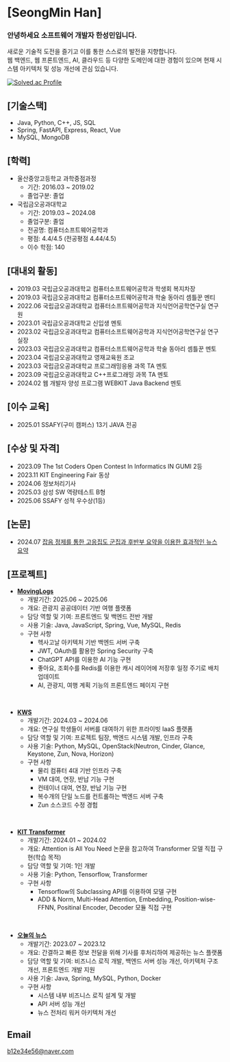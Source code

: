 # [SeongMin Han]
### 안녕하세요 소프트웨어 개발자 한성민입니다.
새로운 기술적 도전을 즐기고 이를 통한 스스로의 발전을 지향합니다. <br> 웹 백엔드, 웹 프론트엔드, AI, 클라우드 등 다양한 도메인에 대한 경험이 있으며 현재 시스템 아키텍처 및 성능 개선에 관심 있습니다.

[![Solved.ac Profile](http://mazassumnida.wtf/api/v2/generate_badge?boj=b12e34e56)](https://solved.ac/b12e34e56/)

## [기술스택]
- Java, Python, C++, JS, SQL
- Spring, FastAPI, Express, React, Vue
- MySQL, MongoDB

## [학력]
- 울산중앙고등학교 과학중점과정
  - 기간: 2016.03 ~ 2019.02
  - 졸업구분: 졸업
- 국립금오공과대학교
  - 기간: 2019.03 ~ 2024.08
  - 졸업구분: 졸업
  - 전공명: 컴퓨터소프트웨어공학과
  - 평점: 4.4/4.5 (전공평점 4.44/4.5)
  - 이수 학점: 140

## [대내외 활동]
- 2019.03 국립금오공과대학교 컴퓨터소프트웨어공학과 학생회 복지차장
- 2019.03 국립금오공과대학교 컴퓨터소프트웨어공학과 학술 동아리 셈틀꾼 멘티
- 2022.06 국립금오공과대학교 컴퓨터소프트웨어공학과 지식언어공학연구실 연구원
- 2023.01 국립금오공과대학교 신입생 멘토
- 2023.02 국립금오공과대학교 컴퓨터소프트웨어공학과 지식언어공학연구실 연구실장
- 2023.03 국립금오공과대학교 컴퓨터소프트웨어공학과 학술 동아리 셈틀꾼 멘토
- 2023.04 국립금오공과대학교 영재교육원 조교
- 2023.03 국립금오공과대학교 프로그래밍응용 과목 TA 멘토
- 2023.09 국립금오공과대학교 C++프로그래밍 과목 TA 멘토
- 2024.02 웹 개발자 양성 프로그램 WEBKIT Java Backend 멘토

## [이수 교육]
- 2025.01 SSAFY(구미 캠퍼스) 13기 JAVA 전공

## [수상 및 자격]
- 2023.09 The 1st Coders Open Contest In Informatics IN GUMI 2등
- 2023.11 KIT Engineering Fair 동상
- 2024.06 정보처리기사
- 2025.03 삼성 SW 역량테스트 B형
- 2025.06 SSAFY 성적 우수상(1등)

## [논문]
- 2024.07 [잡음 정제를 통한 고응집도 군집과 후반부 요약을 이용한 효과적인 뉴스 요약](https://www.kci.go.kr/kciportal/ci/sereArticleSearch/ciSereArtiView.kci?sereArticleSearchBean.artiId=ART003109973)

## [프로젝트]
- **[MovingLogs](https://github.com/winteeeee/MovingLogs)**
  - 개발기간: 2025.06 ~ 2025.06
  - 개요: 관광지 공공데이터 기반 여행 플랫폼
  - 담당 역할 및 기여: 프론트엔드 및 백엔드 전반 개발
  - 사용 기술: Java, JavaScript, Spring, Vue, MySQL, Redis
  - 구현 사항
     - 헥사고날 아키텍처 기반 백엔드 서버 구축
     - JWT, OAuth를 활용한 Spring Security 구축
     - ChatGPT API를 이용한 AI 기능 구현
     - 좋아요, 조회수를 Redis를 이용한 캐시 레이어에 저장후 일정 주기로 배치 업데이트
     - AI, 관광지, 여행 계획 기능의 프론트엔드 페이지 구현
<br>

- **[KWS](https://github.com/winteeeee/KWS-backend)**
  - 개발기간: 2024.03 ~ 2024.06
  - 개요: 연구실 학생들이 서버를 대여하기 위한 프라이빗 IaaS 플랫폼
  - 담당 역할 및 기여: 프로젝트 팀장, 백엔드 시스템 개발, 인프라 구축
  - 사용 기술: Python, MySQL, OpenStack(Neutron, Cinder, Glance, Keystone, Zun, Nova, Horizon)
  - 구현 사항
    - 물리 컴퓨터 4대 기반 인프라 구축
    - VM 대여, 연장, 반납 기능 구현
    - 컨테이너 대여, 연장, 반납 기능 구현
    - 복수개의 단일 노드를 컨트롤하는 백엔드 서버 구축
    - Zun 소스코드 수정 경험
<br>

- **[KIT Transformer](https://github.com/winteeeee/KIT-Transformer)**
  - 개발기간: 2024.01 ~ 2024.02
  - 개요: Attention is All You Need 논문을 참고하여 Transformer 모델 직접 구현(학습 목적)
  - 담당 역할 및 기여: 1인 개발
  - 사용 기술: Python, Tensorflow, Transformer
  - 구현 사항
    - Tensorflow의 Subclassing API를 이용하여 모델 구현
    - ADD & Norm, Multi-Head Attention, Embedding, Position-wise-FFNN, Positinal Encoder, Decoder 모듈 직접 구현
<br>

- **[오늘의 뉴스](https://github.com/winteeeee/TodaysNews-backend)**
  - 개발기간: 2023.07 ~ 2023.12
  - 개요: 간결하고 빠른 정보 전달을 위해 기사를 후처리하여 제공하는 뉴스 플랫폼
  - 담당 역할 및 기여: 비즈니스 로직 개발, 백엔드 서버 성능 개선, 아키텍처 구조 개선, 프론트엔드 개발 지원
  - 사용 기술: Java, Spring, MySQL, Python, Docker
  - 구현 사항
    - 시스템 내부 비즈니스 로직 설계 및 개발
    - API 서버 성능 개선
    - 뉴스 전처리 워커 아키텍처 개선

## Email
b12e34e56@naver.com
